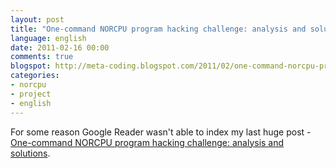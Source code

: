 ```yaml
---
layout: post
title: "One-command NORCPU program hacking challenge: analysis and solutions (link)"
language: english
date: 2011-02-16 00:00
comments: true
blogspot: http://meta-coding.blogspot.com/2011/02/one-command-norcpu-program-hacking_16.html
categories: 
- norcpu
- project
- english
---
```

For some reason Google Reader wasn't able to index my last huge post - [One-command NORCPU program hacking challenge: analysis and solutions][].

[One-command NORCPU program hacking challenge: analysis and solutions]: /blog/english/2011/02/16/norcpu-hacking-challenge-analisys-and-solutions/
